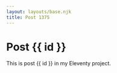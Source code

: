 ```yaml
---
layout: layouts/base.njk
title: Post 1375
---
```


# Post {{ id }}

This is post {{ id }} in my Eleventy project.
